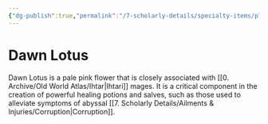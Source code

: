 ```yaml
---
{"dg-publish":true,"permalink":"/7-scholarly-details/specialty-items/plants-and-fungi/dawn-lotus/","noteIcon":""}
---
```


# Dawn Lotus

Dawn Lotus is a pale pink flower that is closely associated with [[0. Archive/Old World Atlas/Ihtar\|Ihtari]] mages. It is a critical component in the creation of powerful healing potions and salves, such as those used to alleviate symptoms of abyssal [[7. Scholarly Details/Ailments & Injuries/Corruption\|Corruption]]. 